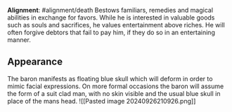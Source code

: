 **Alignment**: #alignment/death 
Bestows familiars, remedies and magical abilities in exchange for favors. While he is interested in valuable goods such as souls and sacrifices, he values entertainment above riches. He will often forgive debtors that fail to pay him, if they do so in an entertaining manner.

## Appearance
The baron manifests as floating blue skull which will deform in order to mimic facial expressions. On more formal occasions the baron will assume the form of a suit clad man, with no skin visible and the usual blue skull in place of the mans head.
![[Pasted image 20240926210926.png]]